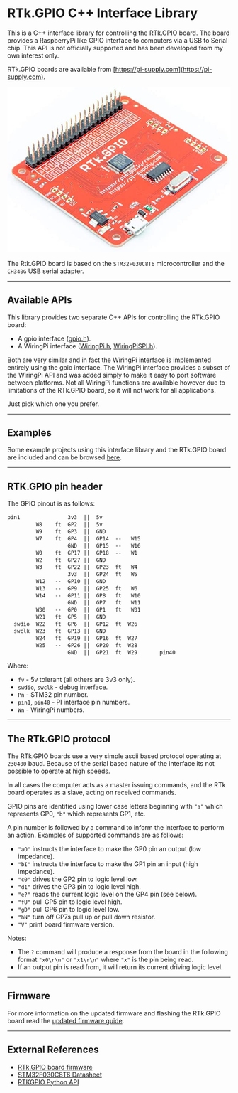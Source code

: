 # RTk.GPIO C++ Interface Library

This is a C++ interface library for controlling the RTk.GPIO board.
The board provides a RaspberryPi like GPIO interface to computers via a USB to Serial chip.
This API is not officially supported and has been developed from my own interest only.

RTk.GPIO boards are available from [https://pi-supply.com](https://pi-supply.com).

![The RTk.GPIO board](images/RTkGPIO.jpg)

The Rtk.GPIO board is based on the `STM32F030C8T6` microcontroller and the `CH340G` USB serial adapter.


----
## Available APIs

This library provides two separate C++ APIs for controlling the RTk.GPIO board:
- A gpio interface ([gpio.h](gpio.h)).
- A WiringPi interface ([WiringPi.h](WiringPi.h), [WiringPiSPI.h](WiringPiSPI.h)).

Both are very similar and in fact the WiringPi interface is implemented entirely using the gpio interface.
The WiringPi interface provides a subset of the WiringPi API and was added simply to make it easy to port software between platforms.
Not all WiringPi functions are available however due to limitations of the RTk.GPIO board, so it will not work for all applications.

Just pick which one you prefer.


----
## Examples

Some example projects using this interface library and the RTk.GPIO board are
included and can be browsed [here](examples/README.md).


----
## RTK.GPIO pin header

The GPIO pinout is as follows:
```
pin1               3v3  ||  5v        
         W8    ft  GP2  ||  5v        
         W9    ft  GP3  ||  GND       
         W7    ft  GP4  ||  GP14  --   W15
                   GND  ||  GP15  --   W16
         W0    ft  GP17 ||  GP18  --   W1
         W2    ft  GP27 ||  GND
         W3    ft  GP22 ||  GP23  ft   W4
                   3v3  ||  GP24  ft   W5
         W12   --  GP10 ||  GND
         W13   --  GP9  ||  GP25  ft   W6
         W14   --  GP11 ||  GP8   ft   W10
                   GND  ||  GP7   ft   W11
         W30   --  GP0  ||  GP1   ft   W31
         W21   ft  GP5  ||  GND
  swdio  W22   ft  GP6  ||  GP12  ft  W26
  swclk  W23   ft  GP13 ||  GND
         W24   ft  GP19 ||  GP16  ft  W27
         W25   --  GP26 ||  GP20  ft  W28
                   GND  ||  GP21  ft  W29       pin40
```

Where:
- `fv` - 5v tolerant (all others are 3v3 only).
- `swdio`, `swclk` - debug interface.
- `Pn` - STM32 pin number.
- `pin1`, `pin40` - PI interface pin numbers.
- `Wn` - WiringPi numbers.


----
## The RTk.GPIO protocol

The RTk.GPIO boards use a very simple ascii based protocol operating at `230400` baud.
Because of the serial based nature of the interface its not possible to operate at high speeds.

In all cases the computer acts as a master issuing commands, and the RTk board operates as a slave, acting on received commands.

GPIO pins are identified using lower case letters beginning with `"a"` which represents GP0, `"b"` which represents GP1, etc.

A pin number is followed by a command to inform the interface to perform an action.
Examples of supported commands are as follows:

- `"aO"` instructs the interface to make the GP0 pin an output (low impedance).
- `"bI"` instructs the interface to make the GP1 pin an input (high impedance).
- `"c0"` drives the GP2 pin to logic level low.
- `"d1"` drives the GP3 pin to logic level high.
- `"e?"` reads the current logic level on the GP4 pin (see below).
- `"fU"` pull GP5 pin to logic level high.
- `"gD"` pull GP6 pin to logic level low.
- `"hN"` turn off GP7s pull up or pull down resistor.
- `"V"` print board firmware version.

Notes:
- The `?` command will produce a response from the board in the following format `"x0\r\n"` or `"x1\r\n"` where `"x"` is the pin being read.
- If an output pin is read from, it will return its current driving logic level.


----
## Firmware

For more information on the updated firmware and flashing the RTk.GPIO board read the [updated firmware guide](firmware/README.md).


----
## External References

- [RTk.GPIO board firmware](https://bitbucket.org/ryanteckltd/rtk.gpio-mcu-firmware/src/development/)
- [STM32F030C8T6 Datasheet](https://www.mouser.co.uk/datasheet/2/389/dm00088500-1797910.pdf)
- [RTKGPIO Python API](https://github.com/RyanteckLTD/RTk)
